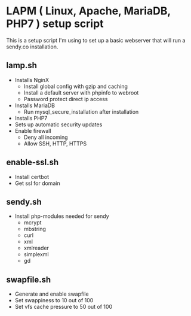 # LAPM ( Linux, Apache, MariaDB, PHP7 ) setup script

This is a setup script I'm using to set up a basic webserver that will run a sendy.co installation.

## lamp.sh

- Installs NginX
    + Install global config with gzip and caching
    + Install a default server with phpinfo to webroot
    + Password protect direct ip access
- Installs MariaDB
    + Run mysql_secure_installation after installation
- Installs PHP7
- Sets up automatic security updates
- Enable firewall
    + Deny all incoming
    + Allow SSH, HTTP, HTTPS

## enable-ssl.sh
- Install certbot
- Get ssl for domain

## sendy.sh

- Install php-modules needed for sendy
    + mcrypt
    + mbstring
    + curl
    + xml
    + xmlreader
    + simplexml
    + gd

## swapfile.sh

- Generate and enable swapfile
- Set swappiness to 10 out of 100
- Set vfs cache pressure to 50 out of 100